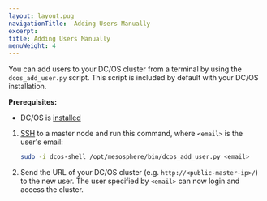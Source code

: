 ```yaml
---
layout: layout.pug
navigationTitle:  Adding Users Manually
excerpt:
title: Adding Users Manually
menuWeight: 4
---
```


You can add users to your DC/OS cluster from a terminal by using the `dcos_add_user.py` script. This script is included by default with your DC/OS installation.

**Prerequisites:**

- DC/OS is [installed](/docs/1.10/installing/ent/)


1.  [SSH](/docs/1.10/administering-clusters/sshcluster/) to a master node and run this command, where `<email>` is the user's email:

    ```bash
    sudo -i dcos-shell /opt/mesosphere/bin/dcos_add_user.py <email>
    ```
    
1.  Send the URL of your DC/OS cluster (e.g. `http://<public-master-ip>/`) to the new user. The user specified by `<email>` can now login and access the cluster.

